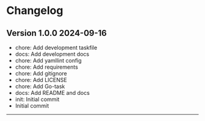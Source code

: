 # Changelog

## Version 1.0.0 2024-09-16

- chore: Add development taskfile
- docs: Add development docs
- chore: Add yamllint config
- chore: Add requirements
- chore: Add gitignore
- chore: Add LICENSE
- chore: Add Go-task
- docs: Add README and docs
- init: Initial commit
- Initial commit

---
